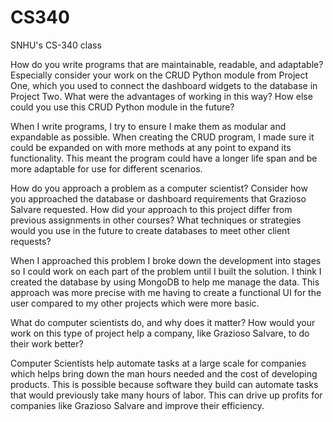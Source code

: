 # CS340
SNHU's CS-340 class

How do you write programs that are maintainable, readable, and adaptable? Especially consider your work on the CRUD Python module from Project One, which you used to connect the dashboard widgets to the database in Project Two. What were the advantages of working in this way? How else could you use this CRUD Python module in the future?

When I write programs, I try to ensure I make them as modular and expandable as possible. When creating the CRUD program, I made sure it could be expanded on with more methods at any point to expand its functionality. This meant the program could have a longer life span and be more adaptable for use for different scenarios.

How do you approach a problem as a computer scientist? Consider how you approached the database or dashboard requirements that Grazioso Salvare requested. How did your approach to this project differ from previous assignments in other courses? What techniques or strategies would you use in the future to create databases to meet other client requests?

When I approached this problem I broke down the development into stages so I could work on each part of the problem until I built the solution. I think I created the database by using MongoDB to help me manage the data. This approach was more precise with me having to create a functional UI for the user compared to my other projects which were more basic.

What do computer scientists do, and why does it matter? How would your work on this type of project help a company, like Grazioso Salvare, to do their work better?

Computer Scientists help automate tasks at a large scale for companies which helps bring down the man hours needed and the cost of developing products. This is possible because software they build can automate tasks that would previously take many hours of labor. This can drive up profits for companies like Grazioso Salvare and improve their efficiency.
